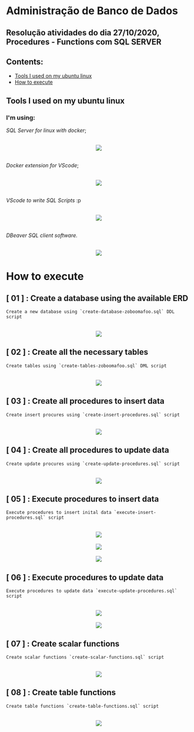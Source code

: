 # Administração de Banco de Dados

## Resolução atividades do dia 27/10/2020, Procedures - Functions com SQL SERVER

## **Contents**:

- [Tools I used on my ubuntu linux](#Tools-I-used-on-my-ubuntu-linux)
- [How to execute](#How-to-execute)
    
## Tools I used on my ubuntu linux

### **I'm using**:  

*SQL Server for linux with docker*;

<div align="center">
</br>
<img src="./img/sql docker.png" align="center">
</div>

</br>

*Docker extension for VScode*; 

<div align="center">
</br>
<img src="./img/docker-extension.png" align="center">
</div>


</br>


*VScode to write SQL Scripts* :p

<div align="center">
</br>
<img src="./img/vscode.png" align="center">
</div>


</br>


*DBeaver SQL client software.*

<div align="center">
</br>
<img src="./img/dbeaver.png" align="center">
</div>

# How to execute

## [ 01 ] : **Create a database using the available ERD**

    Create a new database using `create-database-zoboomafoo.sql` DDL script


<div align="center">
</br>
<img src="./img/creating-database.png" align="center">
</div>

## [ 02 ] : **Create all the necessary tables**

    Create tables using `create-tables-zoboomafoo.sql` DML script

<div align="center">
</br>
<img src="./img/creating-tables.png" align="center">
</div>

## [ 03 ] : **Create all procedures to insert data**

    Create insert procures using `create-insert-procedures.sql` script

<div align="center">
</br>
<img src="./img/create-insert-procedures.png" align="center">
</div>

## [ 04 ] : **Create all procedures to update data**

    Create update procures using `create-update-procedures.sql` script

<div align="center">
</br>
<img src="./img/create-update-procedures.png" align="center">
</div>

## [ 05 ] : **Execute procedures to insert data**

    Execute procedures to insert inital data `execute-insert-procedures.sql` script

<div align="center">
</br>
<img src="./img/create-update-procedures.png" align="center">
</div>

<div align="center">
</br>
<img src="./img/inserted-example-01.png" align="center">
</div>

<div align="center">
</br>
<img src="./img/inserted-example-02.png" align="center">
</div>

## [ 06 ] : **Execute procedures to update data**

    Execute procedures to update data `execute-update-procedures.sql` script

<div align="center">
</br>
<img src="./img/updated-example-01.png" align="center">
</div>

<div align="center">
</br>
<img src="./img/updated-example-01.png" align="center">
</div>

## [ 07 ] : **Create scalar functions**

    Create scalar functions `create-scalar-functions.sql` script

<div align="center">
</br>
<img src="./img/scalar-create.png" align="center">
</div>

## [ 08 ] : **Create table functions**

    Create table functions `create-table-functions.sql` script

<div align="center">
</br>
<img src="./img/create-table-functions.png" align="center">
</div>